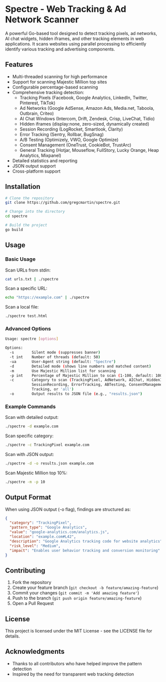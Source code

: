# Spectre - Web Tracking & Ad Network Scanner

A powerful Go-based tool designed to detect tracking pixels, ad networks, AI chat widgets, hidden iframes, and other tracking elements in web applications. It scans websites using parallel processing to efficiently identify various tracking and advertising components.

## Features

- Multi-threaded scanning for high performance
- Support for scanning Majestic Million top sites
- Configurable percentage-based scanning
- Comprehensive tracking detection:
  - Tracking Pixels (Facebook, Google Analytics, LinkedIn, Twitter, Pinterest, TikTok)
  - Ad Networks (Google AdSense, Amazon Ads, Media.net, Taboola, Outbrain, Criteo)
  - AI Chat Windows (Intercom, Drift, Zendesk, Crisp, LiveChat, Tidio)
  - Hidden iframes (display:none, zero-sized, dynamically created)
  - Session Recording (LogRocket, Smartlook, Clarity)
  - Error Tracking (Sentry, Rollbar, BugSnag)
  - A/B Testing (Optimizely, VWO, Google Optimize)
  - Consent Management (OneTrust, CookieBot, TrustArc)
  - General Tracking (Hotjar, Mouseflow, FullStory, Lucky Orange, Heap Analytics, Mixpanel)
- Detailed statistics and reporting
- JSON output support
- Cross-platform support

## Installation

```bash
# Clone the repository
git clone https://github.com/gregcmartin/spectre.git

# Change into the directory
cd spectre

# Build the project
go build
```

## Usage

### Basic Usage

Scan URLs from stdin:
```bash
cat urls.txt | ./spectre
```

Scan a specific URL:
```bash
echo "https://example.com" | ./spectre
```

Scan a local file:
```bash
./spectre test.html
```

### Advanced Options

```bash
Usage: spectre [options]

Options:
  -s        Silent mode (suppresses banner)
  -t int    Number of threads (default: 50)
  -ua       User-Agent string (default: "Spectre")
  -d        Detailed mode (shows line numbers and matched content)
  -m        Use Majestic Million list for scanning
  -p int    Percentage of Majestic Million to scan (1-100, default: 100)
  -c        Category to scan (TrackingPixel, AdNetwork, AIChat, HiddenIframe, 
            SessionRecording, ErrorTracking, ABTesting, ConsentManagement, 
            Tracking, or 'all')
  -o        Output results to JSON file (e.g., "results.json")
```

### Example Commands

Scan with detailed output:
```bash
./spectre -d example.com
```

Scan specific category:
```bash
./spectre -c TrackingPixel example.com
```

Scan with JSON output:
```bash
./spectre -d -o results.json example.com
```

Scan Majestic Million top 10%:
```bash
./spectre -m -p 10
```

## Output Format

When using JSON output (-o flag), findings are structured as:

```json
{
  "category": "TrackingPixel",
  "pattern_type": "Google Analytics",
  "value": "google-analytics.com/analytics.js",
  "location": "example.com#L42",
  "description": "Google Analytics tracking code for website analytics",
  "risk_level": "Medium",
  "impact": "Enables user behavior tracking and conversion monitoring"
}
```

## Contributing

1. Fork the repository
2. Create your feature branch (`git checkout -b feature/amazing-feature`)
3. Commit your changes (`git commit -m 'Add amazing feature'`)
4. Push to the branch (`git push origin feature/amazing-feature`)
5. Open a Pull Request

## License

This project is licensed under the MIT License - see the LICENSE file for details.

## Acknowledgments

- Thanks to all contributors who have helped improve the pattern detection
- Inspired by the need for transparent web tracking detection
